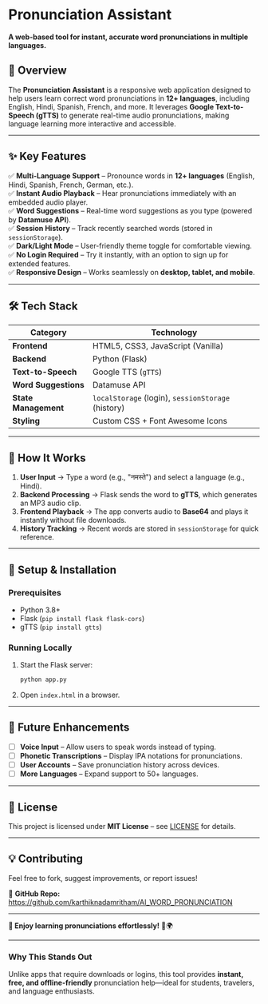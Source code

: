 # **Pronunciation Assistant**  

**A web-based tool for instant, accurate word pronunciations in multiple languages.**  

## **📌 Overview**  
The **Pronunciation Assistant** is a responsive web application designed to help users learn correct word pronunciations in **12+ languages**, including English, Hindi, Spanish, French, and more. It leverages **Google Text-to-Speech (gTTS)** to generate real-time audio pronunciations, making language learning more interactive and accessible.  

---

## **✨ Key Features**  
✅ **Multi-Language Support** – Pronounce words in **12+ languages** (English, Hindi, Spanish, French, German, etc.).  
✅ **Instant Audio Playback** – Hear pronunciations immediately with an embedded audio player.  
✅ **Word Suggestions** – Real-time word suggestions as you type (powered by **Datamuse API**).  
✅ **Session History** – Track recently searched words (stored in `sessionStorage`).  
✅ **Dark/Light Mode** – User-friendly theme toggle for comfortable viewing.  
✅ **No Login Required** – Try it instantly, with an option to sign up for extended features.  
✅ **Responsive Design** – Works seamlessly on **desktop, tablet, and mobile**.  

---

## **🛠️ Tech Stack**  
| **Category**       | **Technology** |  
|--------------------|---------------|  
| **Frontend**       | HTML5, CSS3, JavaScript (Vanilla) |  
| **Backend**        | Python (Flask) |  
| **Text-to-Speech** | Google TTS (`gTTS`) |  
| **Word Suggestions** | Datamuse API |  
| **State Management** | `localStorage` (login), `sessionStorage` (history) |  
| **Styling**        | Custom CSS + Font Awesome Icons |  

---

## **🚀 How It Works**  
1. **User Input** → Type a word (e.g., "नमस्ते") and select a language (e.g., Hindi).  
2. **Backend Processing** → Flask sends the word to **gTTS**, which generates an MP3 audio clip.  
3. **Frontend Playback** → The app converts audio to **Base64** and plays it instantly without file downloads.  
4. **History Tracking** → Recent words are stored in `sessionStorage` for quick reference.  

---

## **🔧 Setup & Installation**  
### **Prerequisites**  
- Python 3.8+  
- Flask (`pip install flask flask-cors`)  
- gTTS (`pip install gtts`)  

### **Running Locally**  
1. Start the Flask server:  
   ```sh
   python app.py  
   ```  
3. Open `index.html` in a browser.  

---

## **🎯 Future Enhancements**  
- [ ] **Voice Input** – Allow users to speak words instead of typing.  
- [ ] **Phonetic Transcriptions** – Display IPA notations for pronunciations.  
- [ ] **User Accounts** – Save pronunciation history across devices.  
- [ ] **More Languages** – Expand support to 50+ languages.  

---

## **📜 License**  
This project is licensed under **MIT License** – see [LICENSE](LICENSE) for details.  

---

## **💡 Contributing**  
Feel free to fork, suggest improvements, or report issues!  

🔗 **GitHub Repo:** https://github.com/karthiknadamritham/AI_WORD_PRONUNCIATION

--- 

**🌟 Enjoy learning pronunciations effortlessly!** 🎤🌍  

---

### **Why This Stands Out**  
Unlike apps that require downloads or logins, this tool provides **instant, free, and offline-friendly** pronunciation help—ideal for students, travelers, and language enthusiasts.  

